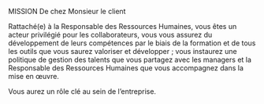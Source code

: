 MISSION De chez Monsieur le client


Rattaché(e) à la Responsable des Ressources Humaines, vous êtes un acteur privilégié pour les collaborateurs, vous vous assurez du développement de leurs compétences par le biais de la formation et de tous les outils que vous saurez valoriser et développer ; vous instaurez une politique de gestion des talents que vous partagez avec les managers et la Responsable des Ressources Humaines que vous accompagnez dans la mise en œuvre.

Vous aurez un rôle clé au sein de l’entreprise.
